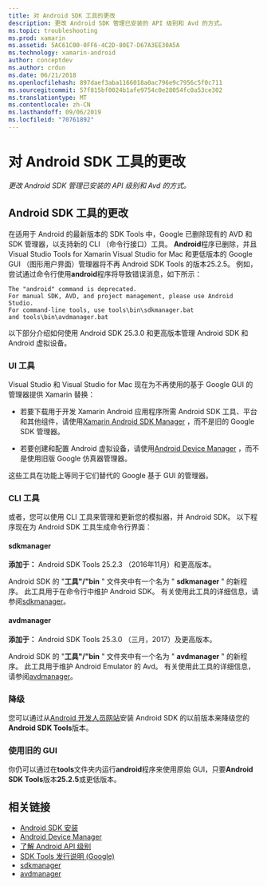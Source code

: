 ```yaml
---
title: 对 Android SDK 工具的更改
description: 更改 Android SDK 管理已安装的 API 级别和 Avd 的方式。
ms.topic: troubleshooting
ms.prod: xamarin
ms.assetid: 5AC61C00-0FF6-4C2D-80E7-D67A3EE30A5A
ms.technology: xamarin-android
author: conceptdev
ms.author: crdun
ms.date: 06/21/2018
ms.openlocfilehash: 897daef3aba1166018a0ac796e9c7956c5f0c711
ms.sourcegitcommit: 57f815bf0024b1afe9754c0e28054fc0a53ce302
ms.translationtype: MT
ms.contentlocale: zh-CN
ms.lasthandoff: 09/06/2019
ms.locfileid: "70761892"
---
```

# <a name="changes-to-the-android-sdk-tooling"></a>对 Android SDK 工具的更改

_更改 Android SDK 管理已安装的 API 级别和 Avd 的方式。_

## <a name="changes-to-android-sdk-tooling"></a>Android SDK 工具的更改

在适用于 Android 的最新版本的 SDK Tools 中，Google 已删除现有的 AVD 和 SDK 管理器，以支持新的 CLI （命令行接口）工具。 **Android**程序已删除，并且 Visual Studio Tools for Xamarin Visual Studio for Mac 和更低版本的 Google GUI （图形用户界面）管理器将不再 Android SDK Tools 的版本25.2.5。 例如，尝试通过命令行使用**android**程序将导致错误消息，如下所示：

```shell
The "android" command is deprecated.
For manual SDK, AVD, and project management, please use Android Studio.
For command-line tools, use tools\bin\sdkmanager.bat
and tools\bin\avdmanager.bat
```

以下部分介绍如何使用 Android SDK 25.3.0 和更高版本管理 Android SDK 和 Android 虚拟设备。

### <a name="ui-tools"></a>UI 工具

Visual Studio 和 Visual Studio for Mac 现在为不再使用的基于 Google GUI 的管理器提供 Xamarin 替换：

- 若要下载用于开发 Xamarin Android 应用程序所需 Android SDK 工具、平台和其他组件，请使用[Xamarin Android SDK Manager](~/android/get-started/installation/android-sdk.md) ，而不是旧的 Google SDK 管理器。

- 若要创建和配置 Android 虚拟设备，请使用[Android Device Manager](~/android/get-started/installation/android-emulator/device-manager.md) ，而不是使用旧版 Google 仿真器管理器。

这些工具在功能上等同于它们替代的 Google 基于 GUI 的管理器。

### <a name="cli-tools"></a>CLI 工具

或者，您可以使用 CLI 工具来管理和更新您的模拟器，并 Android SDK。 以下程序现在为 Android SDK 工具生成命令行界面：

#### <a name="sdkmanager"></a>sdkmanager

**添加于：** Android SDK Tools 25.2.3 （2016年11月）和更高版本。

Android SDK 的 "**工具"/"bin** " 文件夹中有一个名为 " **sdkmanager** " 的新程序。 此工具用于在命令行中维护 Android SDK。 有关使用此工具的详细信息，请参阅[sdkmanager](https://developer.android.com/studio/command-line/sdkmanager.html)。

#### <a name="avdmanager"></a>avdmanager

**添加于：** Android SDK Tools 25.3.0 （三月，2017）及更高版本。

Android SDK 的 "**工具"/"bin** " 文件夹中有一个名为 " **avdmanager** " 的新程序。 此工具用于维护 Android Emulator 的 Avd。 有关使用此工具的详细信息，请参阅[avdmanager](https://developer.android.com/studio/command-line/avdmanager.html)。

### <a name="downgrading"></a>降级

您可以通过从[Android 开发人员网站](https://developer.android.com/studio/index.html)安装 Android SDK 的以前版本来降级您的**Android SDK Tools**版本。

### <a name="using-the-old-gui"></a>使用旧的 GUI

你仍可以通过在**tools**文件夹内运行**android**程序来使用原始 GUI，只要**Android SDK Tools**版本**25.2.5**或更低版本。

## <a name="related-links"></a>相关链接

- [Android SDK 安装](~/android/get-started/installation/android-sdk.md)
- [Android Device Manager](~/android/get-started/installation/android-emulator/device-manager.md)
- [了解 Android API 级别](~/android/app-fundamentals/android-api-levels.md)
- [SDK Tools 发行说明 (Google)](https://developer.android.com/studio/releases/sdk-tools.html)
- [sdkmanager](https://developer.android.com/studio/command-line/sdkmanager.html)
- [avdmanager](https://developer.android.com/studio/command-line/avdmanager.html)
